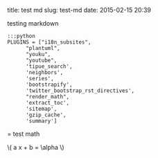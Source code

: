 title: test md
slug: test-md
date: 2015-02-15 20:39

testing markdown 

```
:::python
PLUGINS = ["i18n_subsites",
      "plantuml",
      "youku",
      "youtube",
      'tipue_search',
      'neighbors',
      'series',
      'bootstrapify',
      'twitter_bootstrap_rst_directives',
      "render_math",
      'extract_toc',
      'sitemap',
      'gzip_cache',
      'summary']
```

= test math

\\( a x + b = \\alpha \\)
